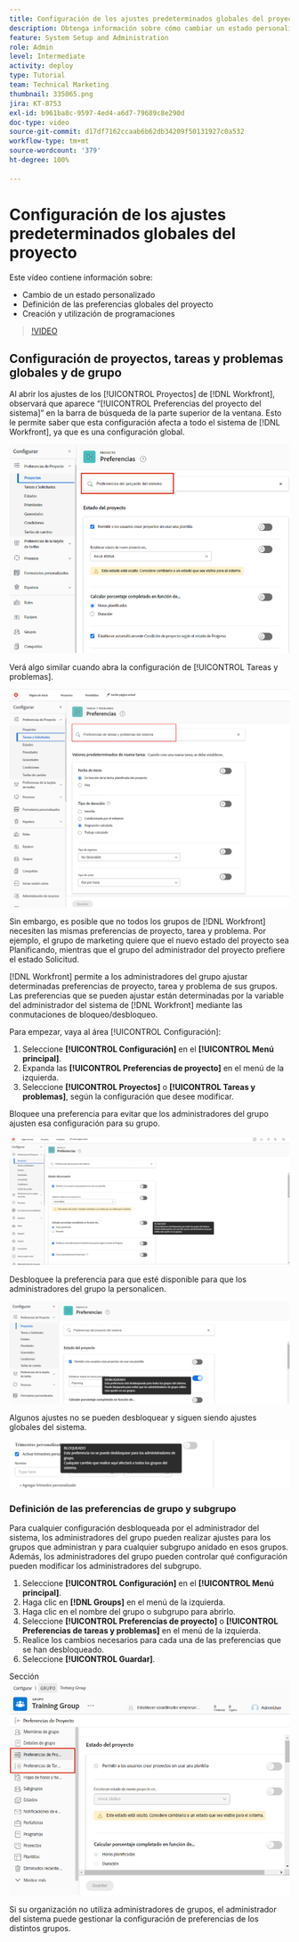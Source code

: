 ```yaml
---
title: Configuración de los ajustes predeterminados globales del proyecto
description: Obtenga información sobre cómo cambiar un estado personalizado, establecer las preferencias globales del proyecto y crear programaciones para los ajustes predeterminados globales.
feature: System Setup and Administration
role: Admin
level: Intermediate
activity: deploy
type: Tutorial
team: Technical Marketing
thumbnail: 335065.png
jira: KT-8753
exl-id: b961ba8c-9597-4ed4-a6d7-79689c8e290d
doc-type: video
source-git-commit: d17df7162ccaab6b62db34209f50131927c0a532
workflow-type: tm+mt
source-wordcount: '379'
ht-degree: 100%

---
```


# Configuración de los ajustes predeterminados globales del proyecto

<!---
21.4 updates have been made
--->

Este vídeo contiene información sobre:

* Cambio de un estado personalizado
* Definición de las preferencias globales del proyecto
* Creación y utilización de programaciones

>[!VIDEO](https://video.tv.adobe.com/v/335065/?quality=12&learn=on&enablevpops)

## Configuración de proyectos, tareas y problemas globales y de grupo

Al abrir los ajustes de los [!UICONTROL Proyectos] de [!DNL Workfront], observará que aparece “[!UICONTROL Preferencias del proyecto del sistema]” en la barra de búsqueda de la parte superior de la ventana. Esto le permite saber que esta configuración afecta a todo el sistema de [!DNL Workfront], ya que es una configuración global.

![[!UICONTROL Preferencias del proyecto] en [!UICONTROL Configuración]](assets/admin-fund-system-project-preferences-1.png)

Verá algo similar cuando abra la configuración de [!UICONTROL Tareas y problemas].

![[!UICONTROL Preferencias de tareas y problemas] en [!UICONTROL Configuración]](assets/admin-fund-task-issue-preferences-2.png)

Sin embargo, es posible que no todos los grupos de [!DNL Workfront] necesiten las mismas preferencias de proyecto, tarea y problema. Por ejemplo, el grupo de marketing quiere que el nuevo estado del proyecto sea Planificando, mientras que el grupo del administrador del proyecto prefiere el estado Solicitud.

[!DNL Workfront] permite a los administradores del grupo ajustar determinadas preferencias de proyecto, tarea y problema de sus grupos. Las preferencias que se pueden ajustar están determinadas por la variable del administrador del sistema de [!DNL Workfront] mediante las conmutaciones de bloqueo/desbloqueo.

Para empezar, vaya al área [!UICONTROL Configuración]:

1. Seleccione **[!UICONTROL Configuración]** en el **[!UICONTROL Menú principal]**.
1. Expanda las **[!UICONTROL Preferencias de proyecto]** en el menú de la izquierda.
1. Seleccione **[!UICONTROL Proyectos]** o **[!UICONTROL Tareas y problemas]**, según la configuración que desee modificar.

Bloquee una preferencia para evitar que los administradores del grupo ajusten esa configuración para su grupo.

![Mensaje de preferencia bloqueada](assets/admin-fund-preferences-locked-3.png)

Desbloquee la preferencia para que esté disponible para que los administradores del grupo la personalicen.

![Mensaje de preferencia desbloqueada](assets/admin-fund-preferences-unlocked-4.png)

Algunos ajustes no se pueden desbloquear y siguen siendo ajustes globales del sistema.

![Mensaje de preferencia bloqueada](assets/admin-fund-preferences-always-locked-5.png)

### Definición de las preferencias de grupo y subgrupo

Para cualquier configuración desbloqueada por el administrador del sistema, los administradores del grupo pueden realizar ajustes para los grupos que administran y para cualquier subgrupo anidado en esos grupos. Además, los administradores del grupo pueden controlar qué configuración pueden modificar los administradores del subgrupo.

1. Seleccione **[!UICONTROL Configuración]** en el **[!UICONTROL Menú principal]**.
1. Haga clic en **[!DNL Groups]** en el menú de la izquierda.
1. Haga clic en el nombre del grupo o subgrupo para abrirlo.
1. Seleccione **[!UICONTROL Preferencias de proyecto]** o **[!UICONTROL Preferencias de tareas y problemas]** en el menú de la izquierda.
1. Realice los cambios necesarios para cada una de las preferencias que se han desbloqueado.
1. Seleccione **[!UICONTROL Guardar]**.

Sección ![[!UICONTROL Estado del proyecto] en la página [!UICONTROL Grupo]](assets/admin-fund-group-preferences.png)

Si su organización no utiliza administradores de grupos, el administrador del sistema puede gestionar la configuración de preferencias de los distintos grupos.

<!---
learn more URLs and guides
Create or edit a group status 
Group administrators 
Configure system-wide project preferences 
Configure project preferences for a group 
Configure task and issue preferences for a group 
Create and modify a group’s schedule 
--->
